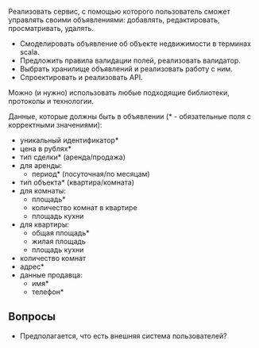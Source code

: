 Реализовать сервис, с помощью которого пользователь сможет управлять своими объявлениями: добавлять, редактировать, просматривать, удалять.
- Смоделировать объявление об объекте недвижимости в терминах scala.
- Предложить правила валидации полей, реализовать валидатор.
- Выбрать хранилище объявлений и реализовать работу с ним.
- Спроектировать и реализовать API.

Можно (и нужно) использовать любые подходящие библиотеки, протоколы и технологии.

Данные, которые должны быть в объявлении (* - обязательные поля с корректными значениями):

- уникальный идентификатор*
- цена в рублях*
- тип сделки* (аренда/продажа)
- для аренды:
    - период* (посуточная/по месяцам)
- тип объекта* (квартира/комната)
- для комнаты:
    - площадь*
    - количество комнат в квартире
    - площадь кухни
- для квартиры:
    - общая площадь*
    - жилая площадь
    - площадь кухни
- количество комнат
- адрес*
- данные продавца:
    - имя*
    - телефон*
  

## Вопросы
- Предполагается, что есть внешняя система пользователей?